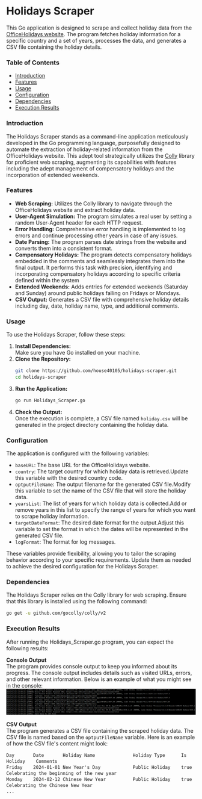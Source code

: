 # Holidays Scraper  
This Go application is designed to scrape and collect holiday data from the [OfficeHolidays website](https://www.officeholidays.com/). The program fetches holiday information for a specific country and a set of years, processes the data, and generates a CSV file containing the holiday details.
### Table of Contents  
- [Introduction](#Introduction)
- [Features](#Features)
- [Usage](#Usage)
- [Configuration](#Configuration)
- [Dependencies](#Dependencies)
- [Execution Results](#ExecutionResults)

### Introduction
The Holidays Scraper stands as a command-line application meticulously developed in the Go programming language, purposefully designed to automate the extraction of holiday-related information from the OfficeHolidays website. This adept tool strategically utilizes the [Colly](https://github.com/gocolly/colly) library for proficient web scraping, augmenting its capabilities with features including the adept management of compensatory holidays and the incorporation of extended weekends.  

### Features
- **Web Scraping:** Utilizes the Colly library to navigate through the OfficeHolidays website and extract holiday data.
- **User-Agent Simulation:**  The program simulates a real user by setting a random User-Agent header for each HTTP request.
- **Error Handling:**  Comprehensive error handling is implemented to log errors and continue processing other years in case of any issues.
- **Date Parsing:**  The program parses date strings from the website and converts them into a consistent format.
- **Compensatory Holidays:**  The program detects compensatory holidays embedded in the comments and seamlessly integrates them into the final output. It performs this task with precision, identifying and incorporating compensatory holidays according to specific criteria defined within the system
- **Extended Weekends:**  Adds entries for extended weekends (Saturday and Sunday) around public holidays falling on Fridays or Mondays.
- **CSV Output:**  Generates a CSV file with comprehensive holiday details including day, date, holiday name, type, and additional comments.

### Usage
To use the Holidays Scraper, follow these steps:
1. **Install Dependencies:**  
   Make sure you have Go installed on your machine.
2. **Clone the Repository:**
   ```sh
   git clone https://github.com/house40105/holidays-scraper.git
   cd holidays-scraper
   ```
3. **Run the Application:**
   ```sh
   go run Holidays_Scraper.go
   ```
4. **Check the Output:**  
   Once the execution is complete, a CSV file named `holiday.csv` will be generated in the project directory containing the holiday data.

### Configuration
The application is configured with the following variables:
- `baseURL`: The base URL for the OfficeHolidays website.  
- `country`: The target country for which holiday data is retrieved.Update this variable with the desired country code.  
- `optputFileName`: The output filename for the generated CSV file.Modify this variable to set the name of the CSV file that will store the holiday data.  
- `yearsList`: The list of years for which holiday data is collected.Add or remove years in this list to specify the range of years for which you want to scrape holiday information.  
- `targetDateFormat`: The desired date format for the output.Adjust this variable to set the format in which the dates will be represented in the generated CSV file.  
- `logFormat`: The format for log messages.  
  
These variables provide flexibility, allowing you to tailor the scraping behavior according to your specific requirements. Update them as needed to achieve the desired configuration for the Holidays Scraper.

### Dependencies
The Holidays Scraper relies on the Colly library for web scraping. Ensure that this library is installed using the following command:
```sh
go get -u github.com/gocolly/colly/v2
```
### Execution Results
After running the Holidays_Scraper.go program, you can expect the following results:  

**Console Output**  
The program provides console output to keep you informed about its progress. The console output includes details such as visited URLs, errors, and other relevant information. Below is an example of what you might see in the console:  
![Console_Output](https://github.com/house40105/holidays-scraper/blob/main/fig/Console_Output.png)

**CSV Output**  
The program generates a CSV file containing the scraped holiday data. The CSV file is named based on the `optputFileName` variable. Here is an example of how the CSV file's content might look:  
```plaintext
Day       Date       Holiday Name              Holiday Type      Is Holiday    Comments
Friday    2024-01-01 New Year's Day            Public Holiday    true          Celebrating the beginning of the new year
Monday    2024-02-12 Chinese New Year          Public Holiday    true          Celebrating the Chinese New Year
...
```
